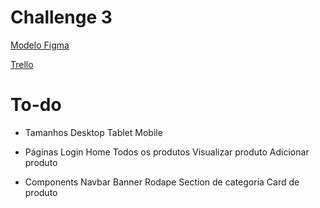 # Challenge 3

[Modelo Figma](https://www.figma.com/proto/itJpWbvHxSUcUeMPy1lmof/AluraGeek?node-id=55%3A1104&scaling=scale-down&page-id=0%3A1&starting-point-node-id=55%3A1104)

[Trello](https://trello.com/b/bjoXSYMN/challenge-front-end-semana-1)

# To-do

- Tamanhos
    Desktop
    Tablet
    Mobile

- Páginas
    Login
    Home
    Todos os produtos
    Visualizar produto
    Adicionar produto

- Components
    Navbar
    Banner
    Rodape
    Section de categoria
    Card de produto

